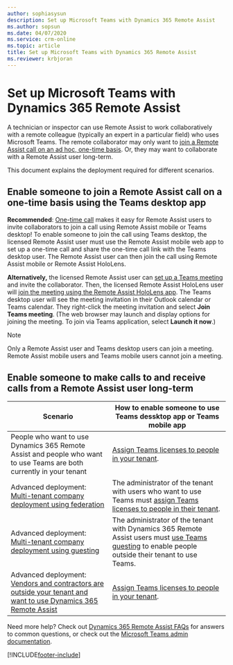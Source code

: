 ```yaml
---
author: sophiasysun
description: Set up Microsoft Teams with Dynamics 365 Remote Assist 
ms.author: sopsun
ms.date: 04/07/2020
ms.service: crm-online
ms.topic: article
title: Set up Microsoft Teams with Dynamics 365 Remote Assist 
ms.reviewer: krbjoran
---
```


# Set up Microsoft Teams with Dynamics 365 Remote Assist  

A technician or inspector can use Remote Assist to work collaboratively with a remote colleague (typically an expert in a particular field) who uses Microsoft Teams. 
The remote collaborator may only want to [join a Remote Assist call on an ad hoc, one-time basis](https://github.com/MicrosoftDocs/dynamics-365-mixed-reality-pr/blob/ra-10-1-working/mr-docs/remote-assist/common-deployment-scenarios.md#scenario-3-vendors-and-customers-join-one-time-call). Or, they may want to collaborate with a Remote Assist user long-term.  
 
This document explains the deployment required for different scenarios.

## Enable someone to join a Remote Assist call on a one-time basis using the Teams desktop app 

**Recommended**: [One-time call](one-time-call.md) makes it easy for Remote Assist users to invite collaborators to join a call using Remote Assist mobile or Teams desktop! To enable someone to join the call using Teams desktop, the licensed Remote Assist user must use the Remote Assist mobile web app to set up a one-time call and share the one-time call link with the Teams desktop user. The Remote Assist user can then join the call using Remote Assist mobile or Remote Assist HoloLens.

**Alternatively,** the licensed Remote Assist user can [set up a Teams meeting](./join-meeting-hololens.md#tip-for-setting-up-a-meeting) and invite the collaborator. Then, the licensed Remote Assist HoloLens user will [join the meeting using the Remote Assist HoloLens app](join-meeting-hololens.md). The Teams desktop user will see the meeting invitation in their Outlook calendar or Teams calendar. They right-click the meeting invitation and select **Join Teams meeting**. (The web browser may launch and display options for joining the meeting. To join via Teams application, select **Launch it now**.)

> [!Note] 
> Only a Remote Assist user and Teams desktop users can join a meeting. Remote Assist mobile users and Teams mobile users cannot join a meeting.

## Enable someone to make calls to and receive calls from a Remote Assist user long-term

| Scenario                                                                                                                                                                                                                                                                                                                    | How to enable someone to use Teams dessktop app or Teams mobile app                                                                                                                                                                         |
| --------------------------------------------------------------------------------------------------------------------------------------------------------------------------------------------------------------------------------------------------------------------------------------------------------------------------- | ---------------------------------------------------------------------------------------------------------------------------------------------------------------------------------------------- |
| People who want to use Dynamics 365 Remote Assist and people who want to use Teams are both currently in your tenant                                                                                                                                                                                                                | [Assign Teams licenses to people in your tenant](/MicrosoftTeams/user-access).                                                             |
| Advanced deployment: [Multi-tenant company deployment using federation](./multi-tenant-deployment.md#solution-1-federation) | The administrator of the tenant with users who want to use Teams must [assign Teams licenses to people in their tenant](/MicrosoftTeams/user-access).                      |
| Advanced deployment: [Multi-tenant company deployment using guesting](./multi-tenant-deployment.md#solution-2-guesting)      | The administrator of the tenant with Dynamics 365 Remote Assist users must [use Teams guesting](/microsoftteams/guest-access-checklist) to enable people outside their tenant to use Teams.  |
| Advanced deployment: [Vendors and contractors are outside your tenant and want to use Dynamics 365 Remote Assist](vendor-use-ra.md)                                                                                                                                                                                                                                        | [Assign Teams licenses to people in your tenant](/MicrosoftTeams/user-access).                                                             |

Need more help? Check out [Dynamics 365 Remote Assist FAQs](faq-deploy.md) for answers to common questions, or check out the [Microsoft Teams admin documentation](/microsoftteams).


[!INCLUDE[footer-include](../includes/footer-banner.md)]